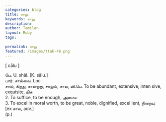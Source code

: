 ```yaml
---
categories: blog
title: சாலு
keywords: சாலு
description: 
author: Tamilan
layout: Ruby
tags: 
 
permalink: சாலு
featured: /images/ttak-48.png
---
```

  
[ cālu ]  
  
பெ. U. shāl. [K. sālu.]  
பார். சால்வை. Loc  
சால், கிறது, சான்றது, சாலும், சால, வி.பெ. To be abundant, extensive, inten sive, exquisite, மிக  
2. To suffice, to be enough, அமைய  
3. To excel in moral worth, to be great, noble, dignified, excel lent, நிறைய; [ex சால, adv.]  
(p.)